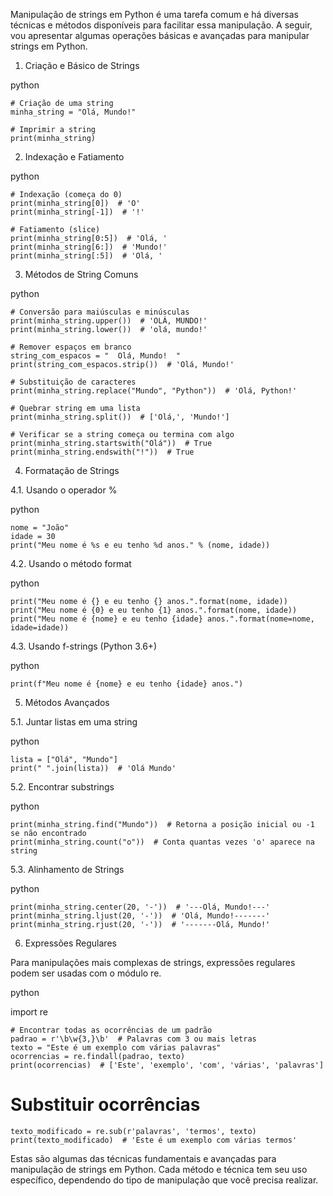 Manipulação de strings em Python é uma tarefa comum e há diversas técnicas e métodos disponíveis para facilitar essa manipulação. A seguir, vou apresentar algumas operações básicas e avançadas para manipular strings em Python.
1. Criação e Básico de Strings

python

    # Criação de uma string
    minha_string = "Olá, Mundo!"

    # Imprimir a string
    print(minha_string)

2. Indexação e Fatiamento

python

    # Indexação (começa do 0)
    print(minha_string[0])  # 'O'
    print(minha_string[-1])  # '!'

    # Fatiamento (slice)
    print(minha_string[0:5])  # 'Olá, '
    print(minha_string[6:])  # 'Mundo!'
    print(minha_string[:5])  # 'Olá, '

3. Métodos de String Comuns

python

    # Conversão para maiúsculas e minúsculas
    print(minha_string.upper())  # 'OLÁ, MUNDO!'
    print(minha_string.lower())  # 'olá, mundo!'

    # Remover espaços em branco
    string_com_espacos = "  Olá, Mundo!  "
    print(string_com_espacos.strip())  # 'Olá, Mundo!'

    # Substituição de caracteres
    print(minha_string.replace("Mundo", "Python"))  # 'Olá, Python!'

    # Quebrar string em uma lista
    print(minha_string.split())  # ['Olá,', 'Mundo!']

    # Verificar se a string começa ou termina com algo
    print(minha_string.startswith("Olá"))  # True
    print(minha_string.endswith("!"))  # True

4. Formatação de Strings

4.1. Usando o operador %

python

    nome = "João"
    idade = 30
    print("Meu nome é %s e eu tenho %d anos." % (nome, idade))

4.2. Usando o método format

python

    print("Meu nome é {} e eu tenho {} anos.".format(nome, idade))
    print("Meu nome é {0} e eu tenho {1} anos.".format(nome, idade))
    print("Meu nome é {nome} e eu tenho {idade} anos.".format(nome=nome, idade=idade))

4.3. Usando f-strings (Python 3.6+)

python

    print(f"Meu nome é {nome} e eu tenho {idade} anos.")

5. Métodos Avançados

5.1. Juntar listas em uma string

python

    lista = ["Olá", "Mundo"]
    print(" ".join(lista))  # 'Olá Mundo'

5.2. Encontrar substrings

python

    print(minha_string.find("Mundo"))  # Retorna a posição inicial ou -1 se não encontrado
    print(minha_string.count("o"))  # Conta quantas vezes 'o' aparece na string

5.3. Alinhamento de Strings

python

    print(minha_string.center(20, '-'))  # '---Olá, Mundo!---'
    print(minha_string.ljust(20, '-'))  # 'Olá, Mundo!-------'
    print(minha_string.rjust(20, '-'))  # '-------Olá, Mundo!'

6. Expressões Regulares

Para manipulações mais complexas de strings, expressões regulares podem ser usadas com o módulo re.

python

import re

    # Encontrar todas as ocorrências de um padrão
    padrao = r'\b\w{3,}\b'  # Palavras com 3 ou mais letras
    texto = "Este é um exemplo com várias palavras"
    ocorrencias = re.findall(padrao, texto)
    print(ocorrencias)  # ['Este', 'exemplo', 'com', 'várias', 'palavras']

# Substituir ocorrências
    texto_modificado = re.sub(r'palavras', 'termos', texto)
    print(texto_modificado)  # 'Este é um exemplo com várias termos'

Estas são algumas das técnicas fundamentais e avançadas para manipulação de strings em Python. Cada método e técnica tem seu uso específico, dependendo do tipo de manipulação que você precisa realizar.